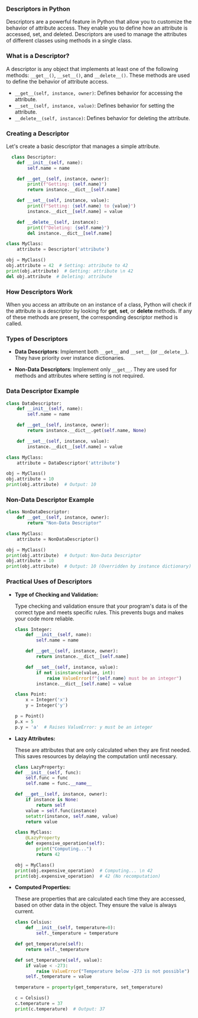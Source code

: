 ### Descriptors in Python
  
Descriptors are a powerful feature in Python that allow you to customize the behavior of attribute access. They enable you to define how an attribute is accessed, set, and deleted. Descriptors are used to manage the attributes of different classes using methods in a single class.

### What is a Descriptor?

A descriptor is any object that implements at least one of the following methods: `__get__()`, `__set__()`, and `__delete__()`. These methods are used to define the behavior of attribute access.

- `__get__(self, instance, owner)`: Defines behavior for accessing the attribute.
- `__set__(self, instance, value)`: Defines behavior for setting the attribute.
- `__delete__(self, instance)`: Defines behavior for deleting the attribute.

### Creating a Descriptor
  
Let's create a basic descriptor that manages a simple attribute.

```python
  class Descriptor:
    def __init__(self, name):
        self.name = name

    def __get__(self, instance, owner):
        print(f"Getting: {self.name}")
        return instance.__dict__[self.name]

    def __set__(self, instance, value):
        print(f"Setting: {self.name} to {value}")
        instance.__dict__[self.name] = value

    def __delete__(self, instance):
        print(f"Deleting: {self.name}")
        del instance.__dict__[self.name]

class MyClass:
    attribute = Descriptor('attribute')

obj = MyClass()
obj.attribute = 42  # Setting: attribute to 42
print(obj.attribute)  # Getting: attribute \n 42
del obj.attribute  # Deleting: attribute
```

### How Descriptors Work

When you access an attribute on an instance of a class, Python will check if the attribute is a descriptor by looking for __get__, __set__, or __delete__ methods. If any of these methods are present, the corresponding descriptor method is called.

### Types of Descriptors

  - **Data Descriptors**: Implement both `__get__` and `__set__` (or `__delete__`). They have priority over instance dictionaries.
  
  - **Non-Data Descriptors**: Implement only `__get__`. They are used for methods and attributes where setting is not required.

### Data Descriptor Example

```python
class DataDescriptor:
    def __init__(self, name):
        self.name = name

    def __get__(self, instance, owner):
        return instance.__dict__.get(self.name, None)

    def __set__(self, instance, value):
        instance.__dict__[self.name] = value

class MyClass:
    attribute = DataDescriptor('attribute')

obj = MyClass()
obj.attribute = 10
print(obj.attribute)  # Output: 10
```
### Non-Data Descriptor Example
```python
class NonDataDescriptor:
    def __get__(self, instance, owner):
        return "Non-Data Descriptor"

class MyClass:
    attribute = NonDataDescriptor()

obj = MyClass()
print(obj.attribute)  # Output: Non-Data Descriptor
obj.attribute = 10
print(obj.attribute)  # Output: 10 (Overridden by instance dictionary)
```

### Practical Uses of Descriptors

  - **Type of Checking and Validation:**
    
    Type checking and validation ensure that your program's data is of the correct type and meets specific rules. This prevents bugs and makes your code more reliable.

    ```python
    class Integer:
        def __init__(self, name):
            self.name = name
    
        def __get__(self, instance, owner):
            return instance.__dict__[self.name]
    
        def __set__(self, instance, value):
            if not isinstance(value, int):
                raise ValueError(f"{self.name} must be an integer")
            instance.__dict__[self.name] = value
    
    class Point:
        x = Integer('x')
        y = Integer('y')
    
    p = Point()
    p.x = 5
    p.y = 'a'  # Raises ValueError: y must be an integer
    ```
    
  - **Lazy Attributes:**

    These are attributes that are only calculated when they are first needed. This saves resources by delaying the computation until necessary.

    ```python
    class LazyProperty:
    def __init__(self, func):
        self.func = func
        self.name = func.__name__

    def __get__(self, instance, owner):
        if instance is None:
            return self
        value = self.func(instance)
        setattr(instance, self.name, value)
        return value

    class MyClass:
        @LazyProperty
        def expensive_operation(self):
            print("Computing...")
            return 42
    
    obj = MyClass()
    print(obj.expensive_operation)  # Computing... \n 42
    print(obj.expensive_operation)  # 42 (No recomputation)
    ```
  - **Computed Properties:**

    These are properties that are calculated each time they are accessed, based on other data in the object. They ensure the value is always current.
    ```python
    class Celsius:
        def __init__(self, temperature=0):
            self._temperature = temperature

    def get_temperature(self):
        return self._temperature

    def set_temperature(self, value):
        if value < -273:
            raise ValueError("Temperature below -273 is not possible")
        self._temperature = value

    temperature = property(get_temperature, set_temperature)

    c = Celsius()
    c.temperature = 37
    print(c.temperature)  # Output: 37
```
